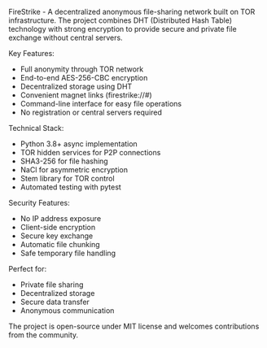 FireStrike - A decentralized anonymous file-sharing network built on TOR infrastructure. The project combines DHT (Distributed Hash Table) technology with strong encryption to provide secure and private file exchange without central servers.

Key Features:
- Full anonymity through TOR network
- End-to-end AES-256-CBC encryption
- Decentralized storage using DHT
- Convenient magnet links (firestrike://<hash>#<key>)
- Command-line interface for easy file operations
- No registration or central servers required

Technical Stack:
- Python 3.8+ async implementation
- TOR hidden services for P2P connections
- SHA3-256 for file hashing
- NaCl for asymmetric encryption
- Stem library for TOR control
- Automated testing with pytest

Security Features:
- No IP address exposure
- Client-side encryption
- Secure key exchange
- Automatic file chunking
- Safe temporary file handling

Perfect for:
- Private file sharing
- Decentralized storage
- Secure data transfer
- Anonymous communication

The project is open-source under MIT license and welcomes contributions from the community. 